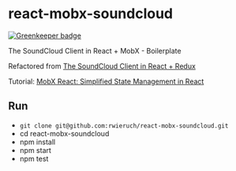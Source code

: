# react-mobx-soundcloud

[![Greenkeeper badge](https://badges.greenkeeper.io/rwieruch/react-mobx-soundcloud.svg)](https://greenkeeper.io/)

The SoundCloud Client in React + MobX - Boilerplate

Refactored from [The SoundCloud Client in React + Redux](http://www.robinwieruch.de/the-soundcloud-client-in-react-redux/)

Tutorial: [MobX React: Simplified State Management in React](http://www.robinwieruch.de/mobx-react)

## Run

- `git clone git@github.com:rwieruch/react-mobx-soundcloud.git`
- cd react-mobx-soundcloud
- npm install
- npm start
- npm test
